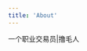 ```yaml
---
title: 'About'
---
```


<!--
This content will be displayed at the top of the index page.
You can leave this empty if you don’t want to show any content.
-->

一个职业交易员|撸毛人